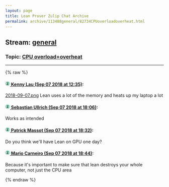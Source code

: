 ```yaml
---
layout: page
title: Lean Prover Zulip Chat Archive 
permalink: archive/113488general/82734CPUoverloadoverheat.html
---
```


## Stream: [general](index.html)
### Topic: [CPU overload+overheat](82734CPUoverloadoverheat.html)

---


{% raw %}
#### [![Click to go to Zulip](../../assets/img/zulip2.png) Kenny Lau (Sep 07 2018 at 12:35)](https://leanprover.zulipchat.com/#narrow/stream/113488-general/topic/CPU%20overload%2Boverheat/near/133502597):
[2018-09-07.png](/user_uploads/3121/f0u1jdEuMaYzxZ0Yyr0oAuvs/2018-09-07.png)
Lean uses a lot of the memory and heats up my laptop a lot

#### [![Click to go to Zulip](../../assets/img/zulip2.png) Sebastian Ullrich (Sep 07 2018 at 18:06)](https://leanprover.zulipchat.com/#narrow/stream/113488-general/topic/CPU%20overload%2Boverheat/near/133520815):
Works as intended

#### [![Click to go to Zulip](../../assets/img/zulip2.png) Patrick Massot (Sep 07 2018 at 18:32)](https://leanprover.zulipchat.com/#narrow/stream/113488-general/topic/CPU%20overload%2Boverheat/near/133522225):
Do you think we'll have Lean on GPU one day?

#### [![Click to go to Zulip](../../assets/img/zulip2.png) Mario Carneiro (Sep 07 2018 at 18:44)](https://leanprover.zulipchat.com/#narrow/stream/113488-general/topic/CPU%20overload%2Boverheat/near/133522788):
Because it's important to make sure that lean destroys your whole computer, not just the CPU area


{% endraw %}

